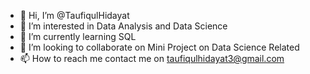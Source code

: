 - 👋 Hi, I’m @TaufiqulHidayat
- 👀 I’m interested in Data Analysis and Data Science
- 🌱 I’m currently learning SQL
- 💞️ I’m looking to collaborate on Mini Project on Data Science Related
- 📫 How to reach me contact me on taufiqulhidayat3@gmail.com

<!---
TaufiqulHidayat/TaufiqulHidayat is a ✨ special ✨ repository because its `README.md` (this file) appears on your GitHub profile.
You can click the Preview link to take a look at your changes.
--->
